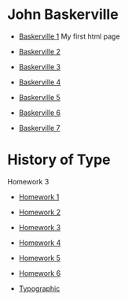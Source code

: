 # John Baskerville


- [Baskerville 1](https://lallsopp.github.io/john_baskerville/baskerville1.html) My first html page

- [Baskerville 2](https://lallsopp.github.io/john_baskerville/Baskerville2.html)

- [Baskerville 3](https://lallsopp.github.io/john_baskerville/baskerville3.html)

- [Baskerville 4](https://lallsopp.github.io/john_baskerville/baskerville4.html)

- [Baskerville 5](https://lallsopp.github.io/john_baskerville/baskerville5.html)

- [Baskerville 6](https://lallsopp.github.io/john_baskerville/baskerville6.html)

- [Baskerville 7](https://lallsopp.github.io/john_baskerville/baskerville7.html)

# History of Type

Homework 3

- [Homework 1](https://lallsopp.github.io/john_baskerville/Homework1.html)

- [Homework 2](https://lallsopp.github.io/john_baskerville/homework2.html)

- [Homework 3](https://lallsopp.github.io/john_baskerville/homework3.html)

- [Homework 4](https://lallsopp.github.io/john_baskerville/homework4.html)

- [Homework 5](https://lallsopp.github.io/john_baskerville/homework5.html)

- [Homework 6](https://lallsopp.github.io/john_baskerville/homework6.html)

- [Typographic](https://lallsopp.github.io/john_baskerville/typographic.html)